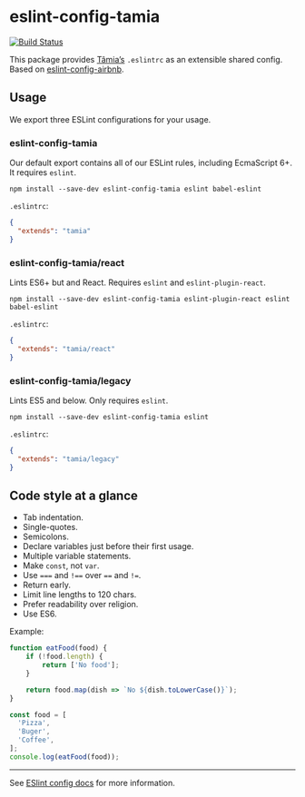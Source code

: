 # eslint-config-tamia

[![Build Status](https://travis-ci.org/tamiadev/eslint-config-tamia.svg)](https://travis-ci.org/tamiadev/eslint-config-tamia)

This package provides [Tâmia’s](http://tamiadev.github.io/tamia/) `.eslintrc` as an extensible shared config. Based on [eslint-config-airbnb](https://github.com/airbnb/javascript/tree/master/packages/eslint-config-airbnb).

## Usage

We export three ESLint configurations for your usage.

### eslint-config-tamia

Our default export contains all of our ESLint rules, including EcmaScript 6+. It requires `eslint`.

`npm install --save-dev eslint-config-tamia eslint babel-eslint`

`.eslintrc`:

```json
{
  "extends": "tamia"
}
```

### eslint-config-tamia/react

Lints ES6+ but and React. Requires `eslint` and `eslint-plugin-react`.

`npm install --save-dev eslint-config-tamia eslint-plugin-react eslint babel-eslint`

`.eslintrc`:

```json
{
  "extends": "tamia/react"
}
```

### eslint-config-tamia/legacy

Lints ES5 and below. Only requires `eslint`.

`npm install --save-dev eslint-config-tamia eslint`

`.eslintrc`:

```json
{
  "extends": "tamia/legacy"
}
```

## Code style at a glance

- Tab indentation.
- Single-quotes.
- Semicolons.
- Declare variables just before their first usage.
- Multiple variable statements.
- Make `const`, not `var`.
- Use `===` and `!==` over `==` and `!=`.
- Return early.
- Limit line lengths to 120 chars.
- Prefer readability over religion.
- Use ES6.

Example:

```javascript
function eatFood(food) {
    if (!food.length) {
    	return ['No food'];
    }

    return food.map(dish => `No ${dish.toLowerCase()}`);
}

const food = [
  'Pizza',
  'Buger',
  'Coffee',
];
console.log(eatFood(food));
```

---

See [ESlint config docs](http://eslint.org/docs/user-guide/configuring#extending-configuration-files) for more information.
